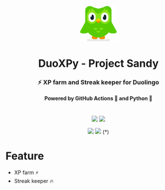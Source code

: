 <p align="center">
<img src="https://github.com/luizhrios/DuoXPy/blob/test/duo.svg" width="20%"/>
</p>
<h1 align="center">DuoXPy - Project Sandy</h1>
<h3 align="center">⚡️ XP farm and Streak keeper for Duolingo</h3>
<h4 align="center">Powered by GitHub Actions 🐙 and Python 🐍</h5>

#

<p align="center">
  <a href="https://github.com/luizhrios/DuoXPy/actions/workflows/codeql.yml"><img src="https://github.com/luizhrios/DuoXPy/actions/workflows/codeql.yml/badge.svg"></a>
  <a href="https://github.com/luizhrios/DuoXPy/actions/workflows/cl.yml"><img src="https://github.com/luizhrios/DuoXPy/actions/workflows/cl.yml/badge.svg"></a>
</p>
<p align="center">
  <a href="https://github.com/luizhrios/DuoXPy/actions/workflows/daily.yml"><img src="https://github.com/luizhrios/DuoXPy/actions/workflows/daily.yml/badge.svg"></a>
  <a href="https://github.com/luizhrios/DuoXPy/actions/workflows/manual.yml"><img src="https://github.com/luizhrios/DuoXPy/actions/workflows/manual.yml/badge.svg"></a> (*)
</p>
  
# Feature 

- XP farm ⚡️
- Streak keeper 🔥